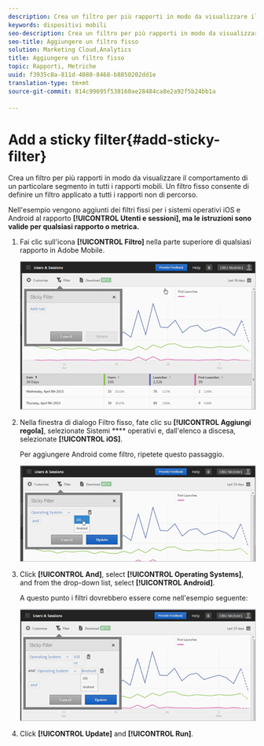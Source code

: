 ```yaml
---
description: Crea un filtro per più rapporti in modo da visualizzare il comportamento di un particolare segmento in tutti i rapporti mobili. Un filtro fisso consente di definire un filtro applicato a tutti i rapporti non di percorso.
keywords: dispositivi mobili
seo-description: Crea un filtro per più rapporti in modo da visualizzare il comportamento di un particolare segmento in tutti i rapporti mobili. Un filtro fisso consente di definire un filtro applicato a tutti i rapporti non di percorso.
seo-title: Aggiungere un filtro fisso
solution: Marketing Cloud,Analytics
title: Aggiungere un filtro fisso
topic: Rapporti, Metriche
uuid: f3935c8a-811d-4080-8468-b8850202dd1e
translation-type: tm+mt
source-git-commit: 814c99695f538160ae28484ca8e2a92f5b24bb1a

---
```



# Add a sticky filter{#add-sticky-filter}

Crea un filtro per più rapporti in modo da visualizzare il comportamento di un particolare segmento in tutti i rapporti mobili. Un filtro fisso consente di definire un filtro applicato a tutti i rapporti non di percorso.

Nell'esempio vengono aggiunti dei filtri fissi per i sistemi operativi iOS e Android al rapporto **[!UICONTROL Utenti e sessioni], ma le istruzioni sono valide per qualsiasi rapporto o metrica.**

1. Fai clic sull'icona **[!UICONTROL Filtro]** nella parte superiore di qualsiasi rapporto in Adobe Mobile.

   ![](assets/sticky-filters.png)

1. Nella finestra di dialogo Filtro fisso, fate clic su **[!UICONTROL Aggiungi regola]**, selezionate Sistemi **** operativi e, dall'elenco a discesa, selezionate **[!UICONTROL iOS]**.

   Per aggiungere Android come filtro, ripetete questo passaggio.

   ![](assets/sticky2.png)

1. Click **[!UICONTROL And]**, select **[!UICONTROL Operating Systems]**, and from the drop-down list, select **[!UICONTROL Android]**.

   A questo punto i filtri dovrebbero essere come nell'esempio seguente:

   ![](assets/sticky3.png)

1. Click **[!UICONTROL Update]** and **[!UICONTROL Run]**.
